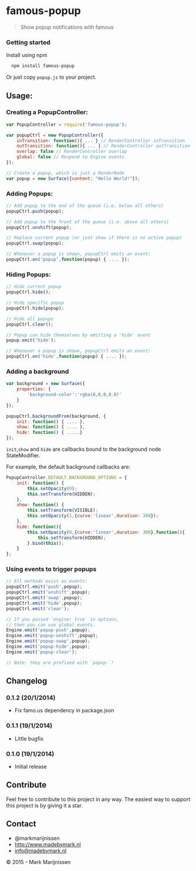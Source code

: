 famous-popup
===============
> Show popup notifications with famous

### Getting started

Install using npm

```bash
  npm install famous-popup
```

Or just copy `popup.js` to your project.

## Usage:

### Creating a PopupController:

```javascript
var PopupController = require('famous-popup');

var popupCtrl = new PopupController({
	inTransition: function(){ ... } // RenderController inTransition
	outTransition: function(){ ... } // RenderController outTransition
	overlap: false // RenderController overlap
	global: false // Respond to Engine events
});

// Create a popup, which is just a RenderNode
var popup = new Surface({content: "Hello World!"});
```

### Adding Popups:

```javascript
// Add popup to the end of the queue (i.e. below all others)
popupCtrl.push(popup);

// Add popup to the front of the queue (i.e. above all others)
popupCtrl.unshift(popup);

// Replace current popup (or just show if there is no active popup)
popupCtrl.swap(popup);

// Whenever a popup is shown, popupCtrl emits an event:
popupCtrl.on('popup',function(popup) { .... });
```

### Hiding Popups:

```javascript
// Hide current popup
popupCtrl.hide();

// Hide specific popup
popupCtrl.hide(popup);

// Hide all popups
popupCtrl.clear();

// Popup can hide themselves by emitting a 'hide' event
popup.emit('hide');

// Whenever a popup is shown, popupCtrl emits an event:
popupCtrl.on('hide',function(popup) { .... });
```

### Adding a background
```javascript
var background = new Surface({
	properties: {
		'background-color':'rgba(0,0,0,0.8)'
	}
});

popupCtrl.backgroundFrom(background, {
	init: function() { .... },
	show: function() { .... },
	hide: function() { .....}
});
```

`init`,`show` and `hide` are callbacks bound to the background node StateModifier.

For example, the default background callbacks are:
```javascript
PopupController.DEFAULT_BACKGROUND_OPTIONS = {
    init: function() {
        this.setOpacity(0);
        this.setTransform(HIDDEN);
    },
    show: function() {
        this.setTransform(VISIBLE);
        this.setOpacity(1,{curve:'linear',duration: 300});
    },
    hide: function(){
        this.setOpacity(0,{curve:'linear',duration: 300},function(){
            this.setTransform(HIDDEN);
        }.bind(this));
    }
};
```

### Using events to trigger popups

```javascript
// All methods exist as events:
popupCtrl.emit('push',popup);
popupCtrl.emit('unshift',popup);
popupCtrl.emit('swap',popup);
popupCtrl.emit('hide',popup);
popupCtrl.emit('clear');

// If you passed `engine: true` in options, 
// then you can use global events.
Engine.emit('popup-push',popup);
Engine.emit('popup-unshift',popup);
Engine.emit('popup-swap',popup);
Engine.emit('popup-hide',popup);
Engine.emit('popup-clear');

// Note: they are prefixed with `popup-`!
```


## Changelog

### 0.1.2 (20/1/2014)

* Fix famo.us dependency in package.json

### 0.1.1 (19/1/2014)

* Little bugfix

### 0.1.0 (19/1/2014)

* Initial release

## Contribute

Feel free to contribute to this project in any way. The easiest way to support this project is by giving it a star.

## Contact
-   @markmarijnissen
-   http://www.madebymark.nl
-   info@madebymark.nl

© 2015 - Mark Marijnissen